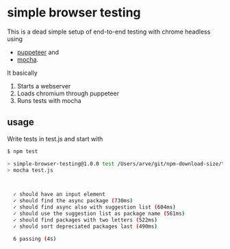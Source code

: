 # simple browser testing
This is a dead simple setup of end-to-end testing with chrome headless using

- [puppeteer](https://www.npmjs.com/package/puppeteer/) and
- [mocha](https://www.npmjs.com/package/mocha).

It basically

1. Starts a webserver
2. Loads chromium through puppeteer
4. Runs tests with mocha

## usage
Write tests in test.js and start with

```sh
$ npm test

> simple-browser-testing@1.0.0 test /Users/arve/git/npm-download-size/test
> mocha test.js



  ✓ should have an input element
  ✓ should find the async package (730ms)
  ✓ should find async also with suggestion list (604ms)
  ✓ should use the suggestion list as package name (561ms)
  ✓ should find packages with two letters (522ms)
  ✓ should sort depreciated packages last (490ms)

  6 passing (4s)

```
